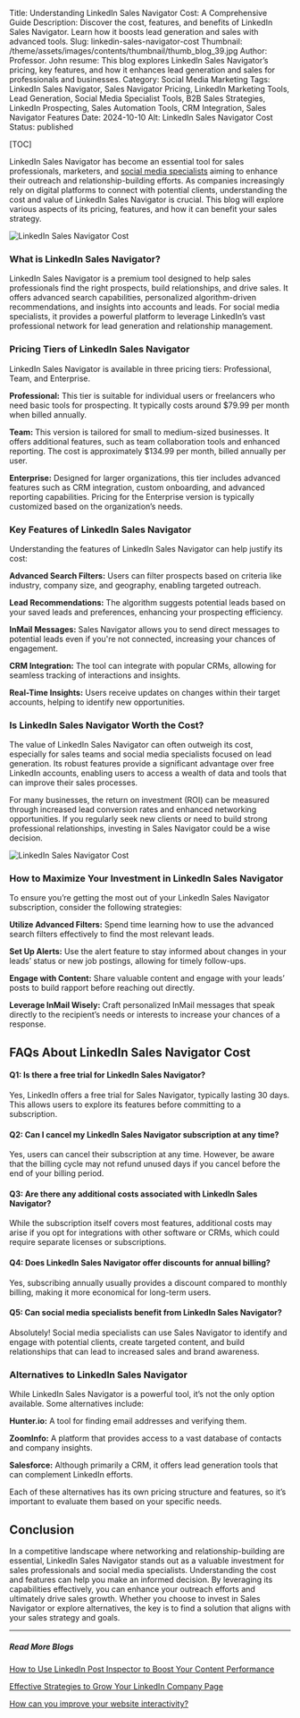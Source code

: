 Title: Understanding LinkedIn Sales Navigator Cost: A Comprehensive Guide
Description: Discover the cost, features, and benefits of LinkedIn Sales Navigator. Learn how it boosts lead generation and sales with advanced tools.
Slug: linkedin-sales-navigator-cost
Thumbnail: /theme/assets/images/contents/thumbnail/thumb_blog_39.jpg
Author: Professor. John
resume: This blog explores LinkedIn Sales Navigator’s pricing, key features, and how it enhances lead generation and sales for professionals and businesses.
Category: Social Media Marketing
Tags: LinkedIn Sales Navigator, Sales Navigator Pricing, LinkedIn Marketing Tools, Lead Generation, Social Media Specialist Tools, B2B Sales Strategies, LinkedIn Prospecting, Sales Automation Tools, CRM Integration, Sales Navigator Features
Date: 2024-10-10
Alt: LinkedIn Sales Navigator Cost
Status: published

[TOC]

LinkedIn Sales Navigator has become an essential tool for sales professionals, marketers, and [social media specialists](https://marketingproinsider.com/) aiming to enhance their outreach and relationship-building efforts. As companies increasingly rely on digital platforms to connect with potential clients, understanding the cost and value of LinkedIn Sales Navigator is crucial. This blog will explore various aspects of its pricing, features, and how it can benefit your sales strategy.

![LinkedIn Sales Navigator Cost](/theme/assets/images/contents/post/blog_39_pic_1.png)

### What is LinkedIn Sales Navigator?

LinkedIn Sales Navigator is a premium tool designed to help sales professionals find the right prospects, build relationships, and drive sales. It offers advanced search capabilities, personalized algorithm-driven recommendations, and insights into accounts and leads. For social media specialists, it provides a powerful platform to leverage LinkedIn’s vast professional network for lead generation and relationship management.


### Pricing Tiers of LinkedIn Sales Navigator

LinkedIn Sales Navigator is available in three pricing tiers: Professional, Team, and Enterprise. 

**Professional:** This tier is suitable for individual users or freelancers who need basic tools for prospecting. It typically costs around $79.99 per month when billed annually.
  
**Team:** This version is tailored for small to medium-sized businesses. It offers additional features, such as team collaboration tools and enhanced reporting. The cost is approximately $134.99 per month, billed annually per user.

**Enterprise:** Designed for larger organizations, this tier includes advanced features such as CRM integration, custom onboarding, and advanced reporting capabilities. Pricing for the Enterprise version is typically customized based on the organization’s needs.

### Key Features of LinkedIn Sales Navigator

Understanding the features of LinkedIn Sales Navigator can help justify its cost:

**Advanced Search Filters:** Users can filter prospects based on criteria like industry, company size, and geography, enabling targeted outreach.

**Lead Recommendations:** The algorithm suggests potential leads based on your saved leads and preferences, enhancing your prospecting efficiency.

**InMail Messages:** Sales Navigator allows you to send direct messages to potential leads even if you're not connected, increasing your chances of engagement.

**CRM Integration:** The tool can integrate with popular CRMs, allowing for seamless tracking of interactions and insights.

**Real-Time Insights:** Users receive updates on changes within their target accounts, helping to identify new opportunities.

### Is LinkedIn Sales Navigator Worth the Cost?

The value of LinkedIn Sales Navigator can often outweigh its cost, especially for sales teams and social media specialists focused on lead generation. Its robust features provide a significant advantage over free LinkedIn accounts, enabling users to access a wealth of data and tools that can improve their sales processes. 

For many businesses, the return on investment (ROI) can be measured through increased lead conversion rates and enhanced networking opportunities. If you regularly seek new clients or need to build strong professional relationships, investing in Sales Navigator could be a wise decision.

![LinkedIn Sales Navigator Cost](/theme/assets/images/contents/post/blog_39_pic_2.jpg)

### How to Maximize Your Investment in LinkedIn Sales Navigator

To ensure you’re getting the most out of your LinkedIn Sales Navigator subscription, consider the following strategies:

**Utilize Advanced Filters:** Spend time learning how to use the advanced search filters effectively to find the most relevant leads.

**Set Up Alerts:** Use the alert feature to stay informed about changes in your leads’ status or new job postings, allowing for timely follow-ups.

**Engage with Content:** Share valuable content and engage with your leads’ posts to build rapport before reaching out directly.

**Leverage InMail Wisely:** Craft personalized InMail messages that speak directly to the recipient’s needs or interests to increase your chances of a response.

## FAQs About LinkedIn Sales Navigator Cost

#### Q1: Is there a free trial for LinkedIn Sales Navigator?

Yes, LinkedIn offers a free trial for Sales Navigator, typically lasting 30 days. This allows users to explore its features before committing to a subscription.

#### Q2: Can I cancel my LinkedIn Sales Navigator subscription at any time?

Yes, users can cancel their subscription at any time. However, be aware that the billing cycle may not refund unused days if you cancel before the end of your billing period.

#### Q3: Are there any additional costs associated with LinkedIn Sales Navigator?

While the subscription itself covers most features, additional costs may arise if you opt for integrations with other software or CRMs, which could require separate licenses or subscriptions.

#### Q4: Does LinkedIn Sales Navigator offer discounts for annual billing?

Yes, subscribing annually usually provides a discount compared to monthly billing, making it more economical for long-term users.

#### Q5: Can social media specialists benefit from LinkedIn Sales Navigator?

Absolutely! Social media specialists can use Sales Navigator to identify and engage with potential clients, create targeted content, and build relationships that can lead to increased sales and brand awareness.

### Alternatives to LinkedIn Sales Navigator

While LinkedIn Sales Navigator is a powerful tool, it’s not the only option available. Some alternatives include:

**Hunter.io:** A tool for finding email addresses and verifying them.

**ZoomInfo:** A platform that provides access to a vast database of contacts and company insights.

**Salesforce:** Although primarily a CRM, it offers lead generation tools that can complement LinkedIn efforts.

Each of these alternatives has its own pricing structure and features, so it’s important to evaluate them based on your specific needs.

## Conclusion

In a competitive landscape where networking and relationship-building are essential, LinkedIn Sales Navigator stands out as a valuable investment for sales professionals and social media specialists. Understanding the cost and features can help you make an informed decision. By leveraging its capabilities effectively, you can enhance your outreach efforts and ultimately drive sales growth. Whether you choose to invest in Sales Navigator or explore alternatives, the key is to find a solution that aligns with your sales strategy and goals.

---
##### Read More Blogs

[How to Use LinkedIn Post Inspector to Boost Your Content Performance](https://marketingproinsider.com/linkedin-post-inspector)

[Effective Strategies to Grow Your LinkedIn Company Page](https://marketingproinsider.com/grow-linkedin-company-page-strategies)

[How can you improve your website interactivity?](https://marketingproinsider.com/improve-website-interactivity)
